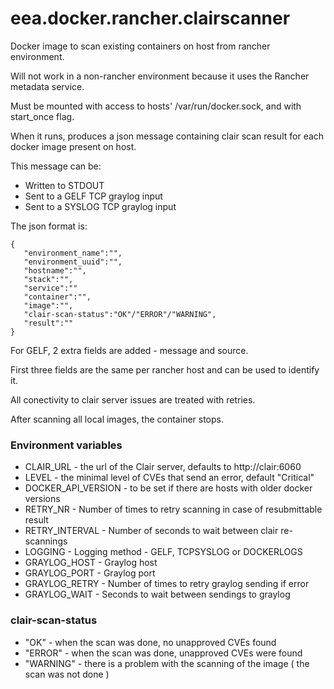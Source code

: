 # eea.docker.rancher.clairscanner
Docker image to scan existing containers on host from rancher environment.

Will not work in a non-rancher environment because it uses the Rancher metadata service.

Must be mounted with access to hosts' /var/run/docker.sock, and with start_once flag. 

When it runs, produces a json message containing clair scan result for each docker image present on host. 

This message can be:

* Written to STDOUT
* Sent to a GELF TCP graylog input
* Sent to a SYSLOG TCP graylog input


The json format is:
```
{
   "environment_name":"",
   "environment_uuid":"",
   "hostname":"",
   "stack":"",
   "service":""
   "container":"",
   "image":"",
   "clair-scan-status":"OK"/"ERROR"/"WARNING",
   "result":""
}
```

For GELF, 2 extra fields are added - message and source.

First three fields are the same per rancher host and can be used to identify it.

All conectivity to clair server issues are treated with retries.

After scanning all local images, the container stops.

### Environment variables

* CLAIR_URL - the url of the Clair server, defaults to http://clair:6060
* LEVEL - the minimal level of CVEs that send an error, default "Critical"
* DOCKER_API_VERSION - to be set if there are hosts with older docker versions
* RETRY_NR - Number of times to retry scanning in case of resubmittable result
* RETRY_INTERVAL - Number of seconds to wait between clair re-scannings
* LOGGING - Logging method - GELF, TCPSYSLOG or DOCKERLOGS
* GRAYLOG_HOST - Graylog host
* GRAYLOG_PORT - Graylog port
* GRAYLOG_RETRY - Number of times to retry graylog sending if error
* GRAYLOG_WAIT - Seconds to wait between sendings to graylog



### clair-scan-status 

* "OK" - when the scan was done, no unapproved CVEs found
* "ERROR" - when the scan was done, unapproved CVEs were found 
* "WARNING" - there is a problem with the scanning of the image ( the scan was not done )
